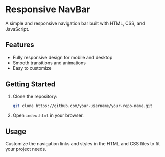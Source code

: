 # Responsive NavBar

A simple and responsive navigation bar built with HTML, CSS, and JavaScript.

## Features

- Fully responsive design for mobile and desktop
- Smooth transitions and animations
- Easy to customize

## Getting Started

1. Clone the repository:
   ```bash
   git clone https://github.com/your-username/your-repo-name.git
   ```
2. Open `index.html` in your browser.

## Usage

Customize the navigation links and styles in the HTML and CSS files to fit your project needs.